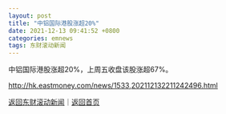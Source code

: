 ```yaml
---
layout: post
title: "中铝国际港股涨超20%"
date: 2021-12-13 09:41:52 +0800
categories: emnews
tags: 东财滚动新闻
---
```


中铝国际港股涨超20%，上周五收盘该股涨超67%。

<http://hk.eastmoney.com/news/1533,202112132211242496.html>

[返回东财滚动新闻](//finews.withounder.com/emnews/)｜[返回首页](//finews.withounder.com/)